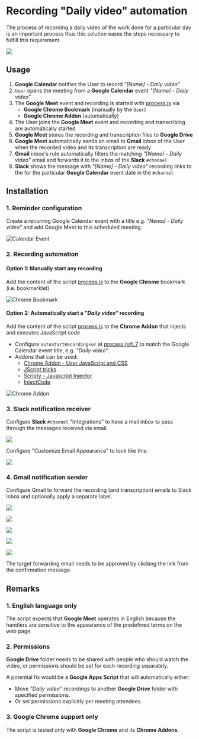 # Recording "Daily video" automation
The process of recording a daily video of the work done for a particular day is an important process thus this solution eases the steps necessary to fulfill this requirement.

![](img/google-meet-auto-recording.png)

## Usage
1. **Google Calendar** notifies the User to record *"[Name] - Daily video"*
1. `User` opens the meeting from a **Google Calendar** event *"[Name] - Daily video"*
1. The **Google Meet** event and recording is started with [process.js](https://github.com/troxohq/google-meet-auto-recording/blob/main/process.js) via 
    * **Google Chrome Bookmark** (manually by the `User`)
    * **Google Chrome Addon** (automatically)
1. The User joins the **Google Meet** event and recording and transcribing are automatically started
1. **Google Meet** stores the recording and transcription files to **Google Drive**
1. **Google Meet** automatically sends an email to **Gmail** inbox of the User when the recorded video and its transcription are ready
1. **Gmail** inbox's rule automatically filters the matching *"[Name] - Daily video"* email and forwards it to the inbox of the **Slack** 
 `#channel`
1. **Slack** shows the message with *"[Name] - Daily video"* recording links to the for the particular **Google Calendar** event date in the `#channel`

## Installation

### 1. Reminder configuration
Create a recurring Google Calendar event with a title e.g. *"Nenad - Daily video"* and add Google Meet to this scheduled meeting.

![Calendar Event](img/calendar-event.png)

### 2. Recording automation

#### Option 1: Manually start any recording
Add the content of the script [process.js](https://github.com/troxohq/google-meet-auto-recording/blob/main/process.js) to the
**Google Chrome** bookmark (i.e. bookmarklet)
  
![Chrome Bookmark](img/chrome-bookmark.png)

#### Option 2: Automatically start a *"Daily video"* recording
Add the content of the script [process.js](https://github.com/troxohq/google-meet-auto-recording/blob/main/process.js) to the **Chrome Addon** that injects and executes JavaScript code
  * Configure `autoStartRecordingFor` at [process.js#L7](https://github.com/troxohq/google-meet-auto-recording/blob/c79aeac4eaa191543e492fe1dbb7e465e4a0d510/process.js#L7) to match the Google Calendar event title, e.g. *"Daily video"*.
  * Addons that can be used:
     * [Chrome Addon - User JavaScript and CSS](https://chrome.google.com/webstore/detail/user-javascript-and-css/nbhcbdghjpllgmfilhnhkllmkecfmpld)
     * [JScript tricks](https://chrome.google.com/webstore/detail/jscript-tricks/odialddippdmebbfbflcneemfdglimod)
     * [Scripty - Javascript Injector](https://chrome.google.com/webstore/detail/scripty-javascript-inject/milkbiaeapddfnpenedfgbfdacpbcbam)
     * [InjectCode](https://chrome.google.com/webstore/detail/injectcode/flhghpihapijancfhnicbnjifdodohpi)

![Chrome Addon](img/chrome-addon.png)

### 3. Slack notification receiver
Configure **Slack** `#channel` "Integrations" to have a mail inbox to pass through the messages received via email.

![](img/slack-integrations-emails.png)

Configure "Customize  Email Appearance" to look like this:

![](img/slack-channel-message.png)


### 4. Gmail notification sender
Configure Gmail to forward the recording (and transcription) emails to Slack inbox and optionally apply a separate label.

![](img/gmail-filter-source.png)

![](img/gmail-filter-target.png)

![](img/gmail-forwarding-address.png)

![](img/gmail-forwarding-confirmation.png)

![](img/gmail-forwarding-verification.png)


The target forwarding email needs to be approved by clicking the link from the confirmation message.

## Remarks
### 1. English language only
The script expects that **Google Meet** operates in English because the handlers are sensitive to the appearance of the predefined terms on the web page.

### 2. Permissions
**Google Drive** folder needs to be shared with people who should watch the video, or permissions should be set for each recording separately.

A potential fix would be a **Google Apps Script** that will automatically either:
* Move *"Daily video"* recordings to another **Google Drive** folder with specified permissions.
* Or set permissions explicitly per meeting attendees.

### 3. Google Chrome support only
The script is tested only with **Google Chrome** and its **Chrome Addons**.
